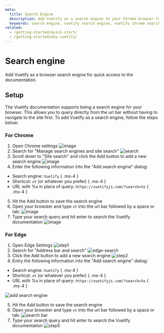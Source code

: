 ```yaml
---
meta:
  title: Search Engine
  description: Add Vuetify as a search engine to your Chrome browser for quick access to the documentation
  keywords: search engine, vuetify search engine, vuetify chrome search engine, vuetify chrome extension
related:
  - /getting-started/quick-start/
  - /getting-started/why-vuetify/
---
```


# Search engine

Add Vuetify as a browser search engine for quick access to the documentation.

<entry />

## Setup

The Vuetify documentation supports being a search engine for your browser. This allows you to query directly from the url bar without having to navigate to the site first. To add Vuetify as a search engine, follow the steps below:

### For Chrome

1. Open Chrome settings
  ![image](https://github.com/vuetifyjs/vuetify/assets/9064066/3b83a0a1-a51d-4c88-bf1b-0200a1f6b532)
2. Search for "Manage search engines and site search"
  ![search](https://github.com/vuetifyjs/vuetify/assets/9064066/8fd8f1e4-ebed-4c8a-9444-16163c580a60)
3. Scroll down to "Site search" and click the <v-kbd>Add</v-kbd> button to add a new search engine
  ![image](https://github.com/vuetifyjs/vuetify/assets/9064066/87d7775f-0f92-4f12-b9dd-01195f80df31)
4. Enter the following information into the "Add search engine" dialog:

* Search engine: `Vuetify` { .ms-4 }
* Shortcut: `vt` (or whatever you prefer) { .ms-4 }
* URL with %s in place of query: `https://vuetifyjs.com/?search=%s` { .ms-4 }

5. Hit the <v-kbd>Add</v-kbd> button to save the search engine
6. Open your browster and type `vt` into the url bar followed by a space or tab:
  ![image](https://github.com/vuetifyjs/vuetify/assets/9064066/07869a65-bcc4-44c2-a900-3f69eea1be4b)
7. Type your search query and hit enter to search the Vuetify documentation
  ![image](https://github.com/vuetifyjs/vuetify/assets/9064066/e91092f4-f308-4ed4-9b4a-33ac189aec19)

### For Edge

1. Open Edge Settings
  ![step1](https://github.com/vuetifyjs/vuetify/assets/9064066/696182cf-5eab-4229-a007-5521186f8058)
2. Search for "Address bar and search"
  ![edge-search](https://github.com/vuetifyjs/vuetify/assets/9064066/9b9487c3-34d6-44b4-81e2-45ba30da2977)
3. Click the <v-kbd>Add</v-kbd> button to add a new search engine
  ![step2](https://github.com/vuetifyjs/vuetify/assets/9064066/eb50602a-bb6d-4933-92cd-e4f0edbc8a86)
4. Entry the following information into the "Add search engine" dialog:

* Search engine: `Vuetify` { .ms-4 }
* Shortcut: `vt` (or whatever you prefer) { .ms-4 }
* URL with %s in place of query: `https://vuetifyjs.com/?search=%s` { .ms-4 }

![add search engine](https://github.com/vuetifyjs/vuetify/assets/9064066/8b31e827-5b16-4ba8-b220-bcbe139986ff)

5. Hit the <v-kbd>Add</v-kbd> button to save the search engine
6. Open your browster and type `vt` into the url bar followed by a space or tab:
  ![search bar](https://github.com/vuetifyjs/vuetify/assets/9064066/59311829-e564-4c80-a0c9-d33e7aacfd21)
7. Type your search query and hit enter to search the Vuetify documentation
  ![step5](https://github.com/vuetifyjs/vuetify/assets/9064066/8245afd9-bceb-41dd-8310-50e4137d1fca)
